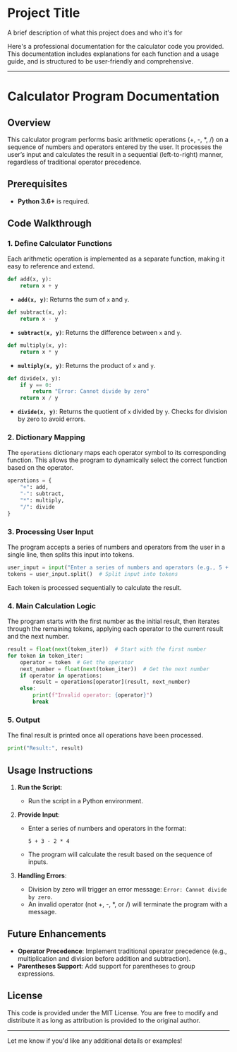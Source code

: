 
# Project Title

A brief description of what this project does and who it's for

Here's a professional documentation for the calculator code you provided. This documentation includes explanations for each function and a usage guide, and is structured to be user-friendly and comprehensive.

---

# Calculator Program Documentation

## Overview

This calculator program performs basic arithmetic operations (+, -, *, /) on a sequence of numbers and operators entered by the user. It processes the user’s input and calculates the result in a sequential (left-to-right) manner, regardless of traditional operator precedence.

## Prerequisites

- **Python 3.6+** is required.

## Code Walkthrough

### 1. **Define Calculator Functions**

Each arithmetic operation is implemented as a separate function, making it easy to reference and extend.

```python
def add(x, y):
    return x + y
```

- **`add(x, y)`**: Returns the sum of `x` and `y`.
  
```python
def subtract(x, y):
    return x - y
```

- **`subtract(x, y)`**: Returns the difference between `x` and `y`.

```python
def multiply(x, y):
    return x * y
```

- **`multiply(x, y)`**: Returns the product of `x` and `y`.

```python
def divide(x, y):
    if y == 0:
        return "Error: Cannot divide by zero"
    return x / y
```

- **`divide(x, y)`**: Returns the quotient of `x` divided by `y`. Checks for division by zero to avoid errors.

### 2. **Dictionary Mapping**

The `operations` dictionary maps each operator symbol to its corresponding function. This allows the program to dynamically select the correct function based on the operator.

```python
operations = {
    "+": add,
    "-": subtract,
    "*": multiply,
    "/": divide
}
```

### 3. **Processing User Input**

The program accepts a series of numbers and operators from the user in a single line, then splits this input into tokens.

```python
user_input = input("Enter a series of numbers and operators (e.g., 5 + 3 - 2 * 4): ")
tokens = user_input.split()  # Split input into tokens
```

Each token is processed sequentially to calculate the result.

### 4. **Main Calculation Logic**

The program starts with the first number as the initial result, then iterates through the remaining tokens, applying each operator to the current result and the next number.

```python
result = float(next(token_iter))  # Start with the first number
for token in token_iter:
    operator = token  # Get the operator
    next_number = float(next(token_iter))  # Get the next number
    if operator in operations:
        result = operations[operator](result, next_number)
    else:
        print(f"Invalid operator: {operator}")
        break
```

### 5. **Output**

The final result is printed once all operations have been processed.

```python
print("Result:", result)
```

## Usage Instructions

1. **Run the Script**:
   - Run the script in a Python environment.
   
2. **Provide Input**:
   - Enter a series of numbers and operators in the format:
     ```
     5 + 3 - 2 * 4
     ```
   - The program will calculate the result based on the sequence of inputs.

3. **Handling Errors**:
   - Division by zero will trigger an error message: `Error: Cannot divide by zero`.
   - An invalid operator (not +, -, *, or /) will terminate the program with a message.

## Future Enhancements

- **Operator Precedence**: Implement traditional operator precedence (e.g., multiplication and division before addition and subtraction).
- **Parentheses Support**: Add support for parentheses to group expressions.

## License

This code is provided under the MIT License. You are free to modify and distribute it as long as attribution is provided to the original author.

--- 

Let me know if you'd like any additional details or examples!